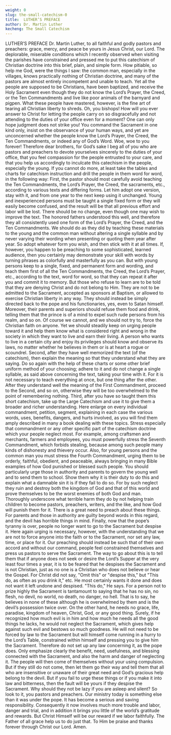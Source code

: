 ```yaml
---
weight: 0
slug: the-small-catechism-0
title:  LUTHER’S PREFACE
author: Dr. Martin Luther
kecheng: The Small Catechism
---
```


LUTHER’S PREFACE
Dr. Martin Luther, to all faithful and godly pastors and preachers: grace, mercy, and peace be yours in Jesus Christ, our Lord.
The deplorable, miserable conditions which I recently observed when visiting the parishes have constrained and pressed me to put this catechism of Christian doctrine into this brief, plain, and simple form. How pitiable, so help me God, were the things I saw: the common man, especially in the villages, knows practically nothing of Christian doctrine, and many of the pastors are almost entirely incompetent and unable to teach. Yet all the people are supposed to be Christians, have been baptized, and receive the Holy Sacrament even though they do not know the Lord’s Prayer, the Creed, or the Ten Commandments and live like poor animals of the barnyard and pigpen. What these people have mastered, however, is the fine art of tearing all Christian liberty to shreds.
Oh, you bishops! How will you ever answer to Christ for letting the people carry on so disgracefully and not attending to the duties of your office even for a moment? One can only hope judgment does not strike you! You command the Sacrament in one kind only, insist on the observance of your human ways, and yet are unconcerned whether the people know the Lord’s Prayer, the Creed, the Ten Commandments, or indeed any of God’s Word. Woe, woe to you forever!
Therefore dear brothers, for God’s sake I beg all of you who are pastors and preachers to devote yourselves sincerely to the duties of your office, that you feel compassion for the people entrusted to your care, and that you help us accordingly to inculcate this catechism in the people, especially the young. If you cannot do more, at least take the tables and charts for catechism instruction and drill the people in them word for word, in the following way:
First, the pastor should most carefully avoid teaching the Ten Commandments, the Lord’s Prayer, the Creed, the sacraments, etc., according to various texts and differing forms. Let him adopt one version, stay with it, and from one year to the next keep using it unchanged. Young and inexperienced persons must be taught a single fixed form or they will easily become confused, and the result will be that all previous effort and labor will be lost. There should be no change, even though one may wish to improve the text.
The honored fathers understood this well, and therefore they all consistently used one form of the Lord’s Prayer, the Creed, and the Ten Commandments. We should do as they did by teaching these materials to the young and the common man without altering a single syllable and by never varying their wording when presenting or quoting them year after year.
So adopt whatever form you wish, and then stick with it at all times. If, however, you happen to be preaching to some sophisticated, learned audience, then you certainly may demonstrate your skill with words by turning phrases as colorfully and masterfully as you can. But with young persons keep to a single, fixed, and permanent form and wording, and teach them first of all the Ten Commandments, the Creed, the Lord’s Prayer, etc., according to the text, word for word, so that they can repeat it after you and commit it to memory.
But those who refuse to learn are to be told that they are denying Christ and do not belong to Him. They are not to be admitted to the Sacrament, accepted as sponsors at Baptism, or allowed to exercise Christian liberty in any way. They should instead be simply directed back to the pope and his functionaries, yes, even to Satan himself. Moreover, their parents and superiors should refuse them food and drink, telling them that the prince is of a mind to expel such rude persons from his realm, and so on.
Of course we cannot, and we should not try to, force the Christian faith on anyone. Yet we should steadily keep on urging people toward it and help them know what is considered right and wrong in the society in which they want to live and earn their living. A person who wants to live in a certain city and enjoy its privileges should know and observe its laws, no matter whether he believes in them or is at heart a rogue or scoundrel.
Second, after they have well memorized the text (of the catechism), then explain the meaning so that they understand what they are saying. Do so again with the help of these charts or some other brief uniform method of your choosing; adhere to it and do not change a single syllable, as said above concerning the text, taking your time with it. For it is not necessary to teach everything at once, but one thing after the other. After they understand well the meaning of the First Commandment, proceed to the Second, and so on, otherwise they will be too overwhelmed to the point of remembering nothing.
Third, after you have so taught them this short catechism, take up the Large Catechism and use it to give them a broader and richer understanding. Here enlarge on every individual commandment, petition, segment, explaining in each case the various words, uses, benefits, dangers, and hurts involved, as you will find them amply described in many a book dealing with these topics. Stress especially that commandment or any other specific part of the catechism doctrine which your people neglect most. For example, among craftsmen and merchants, farmers and employees, you must powerfully stress the Seventh Commandment, which forbids stealing, because among such people many kinds of dishonesty and thievery occur. Also, for young persons and the common man you must stress the Fourth Commandment, urging them to be orderly, faithful, obedient, and peaceable, always bringing in many Bible examples of how God punished or blessed such people.
You should particularly urge those in authority and parents to govern the young well and to send them to school. Show them why it is their duty to do this and explain what a damnable sin it is if they fail to do so. For by such neglect they ruin and destroy both the kingdom of God and that of this world and prove themselves to be the worst enemies of both God and man. Thoroughly underscore what terrible harm they do by not helping train children to become pastors, preachers, writers, and the like, and how God will punish them for it. There is a great need to preach about these things. For parents and those in authority are guilty beyond words in this regard, and the devil has horrible things in mind.
Finally, now that the pope’s tyranny is over, people no longer want to go to the Sacrament but despise it. Here again urging is necessary, however, with the understanding that we are not to force anyone into the faith or to the Sacrament, nor set any law, time, or place for it. Our preaching should instead be such that of their own accord and without our command, people feel constrained themselves and press us pastors to serve the Sacrament. The way to go about this is to tell them that if anyone does not seek or desire the Lord’s Supper at the very least four times a year, it is to be feared that he despises the Sacrament and is not Christian, just as no one is a Christian who does not believe or hear the Gospel. For Christ did not say, "Omit this" or "despise this," but "This do, as often as you drink it," etc. He most certainly wants it done and does not want it left undone and despised. "This do," He says.
For a person not to prize highly the Sacrament is tantamount to saying that he has no sin, no flesh, no devil, no world, no death, no danger, no hell. That is to say, he believes in none of these although he is overwhelmed by them and is the devil’s possession twice over. On the other hand, he needs no grace, life, paradise, kingdom of heaven, Christ, God, or any good thing. Surely, if he recognized how much evil is in him and how much he needs all the good things he lacks, he would not neglect the Sacrament, which gives help against such evil and bestows so much goodness. He will not need to be forced by law to the Sacrament but will himself come running in a hurry to the Lord’s Table, constrained within himself and pressing you to give him the Sacrament.
Therefore do not set up any law concerning it, as the pope does. Only emphasize clearly the benefit, need, usefulness, and blessing connected with the Sacrament, and also the harm and danger of neglecting it. The people will then come of themselves without your using compulsion. But if they still do not come, then let them go their way and tell them that all who are insensitive or unaware of their great need and God’s gracious help belong to the devil. But if you fail to urge these things or if you make it into law and bitterness, then the fault will be yours if they despise the Sacrament. Why should they not be lazy if you are asleep and silent?
So look to it, you pastors and preachers. Our ministry today is something else than it was under the pope. It has become a serious and saving responsibility. Consequently it now involves much more trouble and labor, danger and trial, and in addition it brings you little of the world’s gratitude and rewards. But Christ Himself will be our reward if we labor faithfully. The Father of all grace help us to do just that. To Him be praise and thanks forever through Christ our Lord. Amen.
